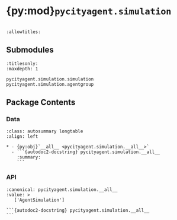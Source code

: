 # {py:mod}`pycityagent.simulation`

```{py:module} pycityagent.simulation
```

```{autodoc2-docstring} pycityagent.simulation
:allowtitles:
```

## Submodules

```{toctree}
:titlesonly:
:maxdepth: 1

pycityagent.simulation.simulation
pycityagent.simulation.agentgroup
```

## Package Contents

### Data

````{list-table}
:class: autosummary longtable
:align: left

* - {py:obj}`__all__ <pycityagent.simulation.__all__>`
  - ```{autodoc2-docstring} pycityagent.simulation.__all__
    :summary:
    ```
````

### API

````{py:data} __all__
:canonical: pycityagent.simulation.__all__
:value: >
   ['AgentSimulation']

```{autodoc2-docstring} pycityagent.simulation.__all__
```

````
